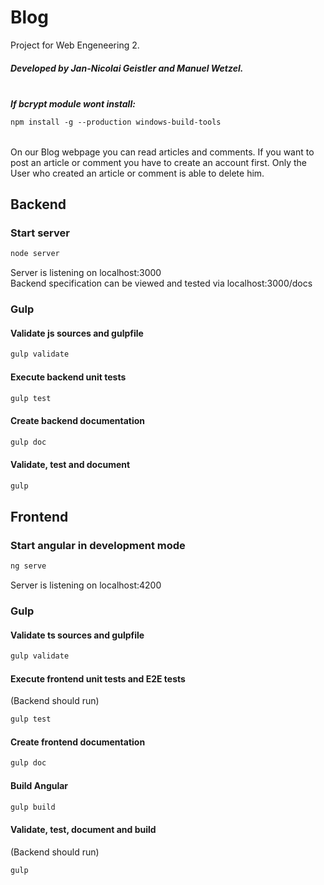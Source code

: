 # Blog
Project for Web Engeneering 2.
##### Developed by Jan-Nicolai Geistler and Manuel Wetzel.
\
_**If bcrypt module wont install:**_
```bash
npm install -g --production windows-build-tools
```
\
On our Blog webpage you can read articles and comments. If you want to post an article or comment you have to create an account first.
Only the User who created an article or comment is able to delete him. 
## Backend

### Start server
```bash
node server
```

Server is listening on localhost:3000\
Backend specification can be viewed and tested via localhost:3000/docs 

### Gulp

#### Validate js sources and gulpfile
```bash
gulp validate
```
 
#### Execute backend unit tests
```bash
gulp test
```
 
#### Create backend documentation
```bash
gulp doc
```

#### Validate, test and document
```bash
gulp
```


## Frontend

### Start angular in development mode
```bash
ng serve
```

Server is listening on localhost:4200

### Gulp

#### Validate ts sources and gulpfile
```bash
gulp validate
```
 
#### Execute frontend unit tests and E2E tests
(Backend should run)
```bash
gulp test
```
 
#### Create frontend documentation
```bash
gulp doc
```

#### Build Angular
```bash
gulp build
```

#### Validate, test, document and build
(Backend should run)
```bash
gulp
```
